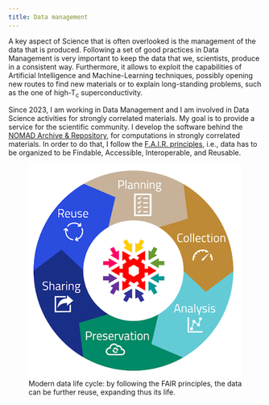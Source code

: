 ```yaml
---
title: Data management
---
```


A key aspect of Science that is often overlooked is the management of the data that is produced. Following a set of good practices 
in Data Management is very important to keep the data that we, scientists, produce in a consistent way. Furthermore, it allows to 
exploit the capabilities of Artificial Intelligence and Machine-Learning techniques, possibly opening new routes to find new materials
or to explain long-standing problems, such as the one of high-T<sub>c</sub> superconductivity.

Since 2023, I am working in Data Management and I am involved in Data Science activities for strongly correlated materials. My goal is to
provide a service for the scientific community. I develop the software behind the <a href="https://nomad-lab.eu/nomad-lab/">NOMAD Archive & Repository</a>, 
for computations in strongly correlated materials. In order to do that, I follow the <a href="https://www.go-fair.org/fair-principles/">F.A.I.R. principles</a>, i.e.,
data has to be organized to be Findable, Accessible, Interoperable, and Reusable.

<figure>
    <div class="img-container">
        <img src="assets/images/fairdatawheel.png" alt="FAIR data wheel">
        <figcaption>
            Modern data life cycle: by following the FAIR principles, the data can be further reuse, expanding
            thus its life.
        </figcaption>
    </div>
</figure>
